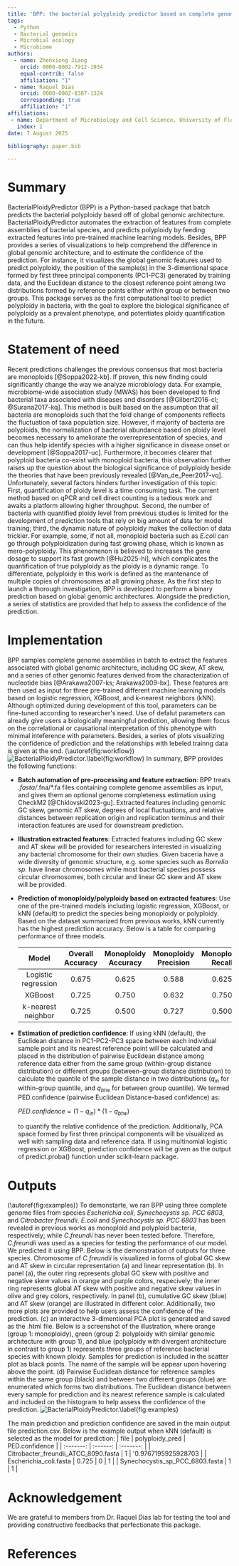 ```yaml
---
title: 'BPP: the bacterial polyploidy predictor based on complete genomic assemblies'
tags:
  - Python
  - Bacterial genomics
  - Microbial ecology
  - Microbiome
authors:
  - name: Zhenxiong Jiang
    orcid: 0000-0002-7912-1934
    equal-contrib: false
    affiliation: "1"
  - name: Raquel Dias
    orcid: 0000-0002-8387-1324
    corresponding: true
    affiliation: "1"
affiliations:
 - name: Department of Microbiology and Cell Science, University of Florida, Gainesville, Florida, 32611, USA
   index: 1
date: 7 August 2025

bibliography: paper.bib

---
```


# Summary
BacterialPloidyPredictor (BPP) is a Python-based package that batch predicts the bacterial polyploidy based off of global genomic architecture. BacterialPloidyPredictor automates the extraction of features from complete assemblies of bacterial species, and predicts polyploidy by feeding extracted features into pre-trained machine learning models. Besides, BPP provides a series of visualizations to help comprehend the difference in global genomic architecture, and to estimate the confidence of the prediction. For instance, it visualizes the global genomic features used to predict polyploidy, the position of the sample(s) in the 3-dimentional space formed by first three principal components (PC1-PC3) generated by training data, and the Euclidean distance to the closest reference point among two distributions formed by reference points either within group or between two groups. This package serves as the first computational tool to predict polyploidy in bacteria, with the goal to explore the biological significance of polyploidy as a prevalent phenotype, and potentiates ploidy quantification in the future. 

# Statement of need
Recent predictions challenges the previous consensus that most bacteria are monoploids [@Soppa2022-kb]. If proven, this new finding could significantly change the way we analyze microbiology data. For example, microbiome-wide association study (MWAS) has been developed to find bacterial taxa associated with diseases and disorders [@Gilbert2016-cl; @Surana2017-kq]. This method is built based on the assumption that all bacteria are monoploids such that the fold change of components reflects the fluctuation of taxa population size. However, if majority of bacteria are polyploids, the normalization of bacterial abundance based on ploidy level becomes necessary to ameliorate the overrepresentation of species, and can thus help identify species with a higher significance in disease onset or development [@Soppa2017-uc]. Furthermore, it becomes clearer that polyploid bacteria co-exist with monoploid bacteria, this observation further raises up the question about the biological significance of polyploidy beside the theories that have been previously revealed [@Van_de_Peer2017-vq]. Unfortunately, several factors hinders further investigation of this topic: First, quantification of ploidy level is a time consuming task. The current method based on qPCR and cell direct counting is a tedious work and awaits a platform allowing higher throughput. Second, the number of bacteria with quantified ploidy level from prrevious studies is limited for the development of prediction tools that rely on big amount of data for model training; third, the dynamic nature of polyploidy makes the collection of data trickier. For example, some, if not all, monoploid bacteria such as *E.coli* can go through polyploidization during fast growing phase, which is known as mero-polyploidy. This phenomenon is believed to increases the gene dosage to support its fast growth [@Hu2025-hi], which complicates the quantification of true polyploidy as the ploidy is a dynamic range. To differentiate, polyploidy in this work is defined as the mantenance of multiple copies of chromosomes at all growing phase. As the first step to launch a thorough investigation, BPP is developed to perform a binary prediction based on global genomic architectures. Alongside the prediction, a series of statistics are provided that help to assess the confidence of the prediction.  

# Implementation
BPP samples complete genome assemblies in batch to extract the features associated with global genomic architecture, including GC skew, AT skew, and a series of other genomic features derived from the characterization of nucleotide bias [@Arakawa2007-ks; Arakawa2009-bx]. These features are then used as input for three pre-trained different machine learning models based on logistic regression, XGBoost, and k-nearest neighbors (kNN). Although optimized during development of this tool, parameters can be fine-tuned according to researcher's need. Use of defalut parameters can already give users a biologically meaningful prediction, allowing them focus on the correlational or causational interpretation of this phenotype with minimal inteference with parameters. Besides, a series of plots visualizing the confidence of prediction and the relationships with lebeled trainng data is given at the end. (\autoref{fig:workflow})
![BacterialPloidyPredictor.\label{fig:workflow}](figures/BacterialPloidyPredictor-flowchart.png)
In summary, BPP provides the following functions:

- **Batch automation of pre-processing and feature extraction**:
  BPP treats *.fasta/*.fna/*.fa files containing complete genome assemblies as input, and gives them an optional genome completeness estimation using CheckM2 [@Chklovski2023-gu]. Extracted features including genomic GC skew, genomic AT skew, degrees of local fluctuations, and relative distances between replication origin and replication terminus and their interaction features are used for downstream prediction.
  
- **Illustration extracted features**:
  Extracted features including GC skew and AT skew will be provided for researchers interested in visualizing any bacterial chromosome for their own studies. Given baceria have a wide diversity of genomic structure, e.g. some species such as *Borrelia sp.* have linear chromosomes while most bacterial species possess circular chromosomes, both circular and linear GC skew and AT skew will be provided.
  
- **Prediction of monoploidy/polyploidy based on extracted features**:
  Use one of the pre-trained models including logistic regression, XGBoost, or kNN (default) to predict the species being monoploidy or polyploidy. Based on the dataset summarized from previous works, kNN currently has the highest prediction accuracy. Below is a table for comparing performance of three models.

  | Model | Overall Accuracy | Monoploidy Accuracy | Monoploidy Precision | Monoploidy Recall | Monoploidy F1 score | Polyploidy Accuracy | Polyploidy Precision | Polyploidy Recall | Polyploidy F1 score |
  | :-------: | :------: | :-------: | :-------: | :-------: | :-------: | :------: | :-------: | :-------: | :-------: |
  | Logistic regression | 0.675 | 0.625 | 0.588 | 0.625 | 0.606 | 0.708 | 0.739 | 0.708 | 0.723 |
  | XGBoost | 0.725 | 0.750 | 0.632 | 0.750 | 0.686 | 0.708 | 0.810 | 0.708 | 0.756 |
  | k-nearest neighbor | 0.725 | 0.500 | 0.727 | 0.500 | 0.593 | 0.875 | 0.724 | 0.875 | 0.792 |

- **Estimation of prediction confidence**:
  If using kNN (default), the Euclidean distance in PC1-PC2-PC3 space between each individual sample point and its nearest reference point will be calculated and placed in the distribution of pairwise Euclidean distance among reference data either from the same group (within-group distance distribution) or different groups (between-group distance distribution) to calculate the quantile of the sample distance in two distributions ($q_{in}$ for within-group quantile, and $q_{btw}$ for between group quantile). We termed PED.confidence (pairwise Euclidean Distance-based confidence) as:
  
  $PED.confidence=(1-q_{in})*(1-q_{btw})$
  
  to quantify the relative confidence of the prediction. Additionally, PCA space formed by first three principal components will be visualized as well with sampling data and reference data. If using multinomial logistic regression or XGBoost, prediction confidence will be given as the output of predict.proba() function under scikit-learn package.
  
# Outputs
(\autoref{fig:examples})
To demonstarte, we ran BPP using three complete genome files from species *Escherichia coli*, *Synechocystis sp. PCC 6803*, and *Citrobacter freundii*. *E.coli* and *Synechocystis sp. PCC 6803* has been revealed in previous works as monoploid and polyploid bacteria, respectively; while *C.freundii* has never been tested before. Therefore, *C.freundii* was used as a species for testing the performance of our model. We predicted it using BPP. Below is the demonstration of outputs for three species. Chromosome of *C.freundii* is visualized in forms of global GC skew and AT skew in circular representation (a) and linear representation (b). In panel (a), the outer ring represents global GC skew with positive and negative skew values in orange and purple colors, respecively; the inner ring represents global AT skew with positive and negative skew values in olive and grey colors, respectively. In panel (b), cumulative GC skew (blue) and AT skew (orange) are illustrated in different color. Additionally, two more plots are provided to help users assess the confidence of the prediction. (c) an interactive 3-dimentional PCA plot is generated and saved as the .html file. Below is a screenshot of the illustration, where orange (group 1: monoploidy), green (group 2: polyploidy with similar genomic architecture with group 1), and blue (polyploidy with divergent architecture in contrast to group 1) represents three groups of reference bacterial species with known ploidy. Samples for prediction is included in the scatter plot as black points. The name of the sample will be appear upon hovering above the point. (d) Pairwise Euclidean distance for reference samples within the same group (black) and between two different groups (blue) are enumerated which forms two distributions. The Euclidean distance between every sample for prediction and its nearest reference sample is calculated and included on the histogram to help assess the confidence of the prediction. 
![BacterialPloidyPredictor.\label{fig:examples}](figures/example_outputs.png)

The main prediction and prediction confidence are saved in the main output file prediction.csv. Below is the example output when kNN (default) is selected as the model for prediction:
| file | polyploidy_pred | PED.confidence |
| :-------: | :------: | :-------: | 
| Citrobacter_freundii_ATCC_8090.fasta | 1 | '0.9767195925928703 |
| Escherichia_coli.fasta | 0.725 | 0 | 1 |
| Synechocystis_sp_PCC_6803.fasta | 1 | 1 |

# Acknowledgement
We are grateful to members from Dr. Raquel Dias lab for testing the tool and providing constructive feedbacks that perfectionate this package.
# References
